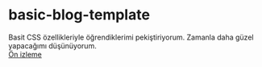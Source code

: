 # basic-blog-template
<p>Basit CSS özellikleriyle öğrendiklerimi pekiştiriyorum. Zamanla daha güzel yapacağımı düşünüyorum. <br>
<a href="https://yunsemrecetin.github.io/basic-blog-template">Ön izleme</a>
</p>
